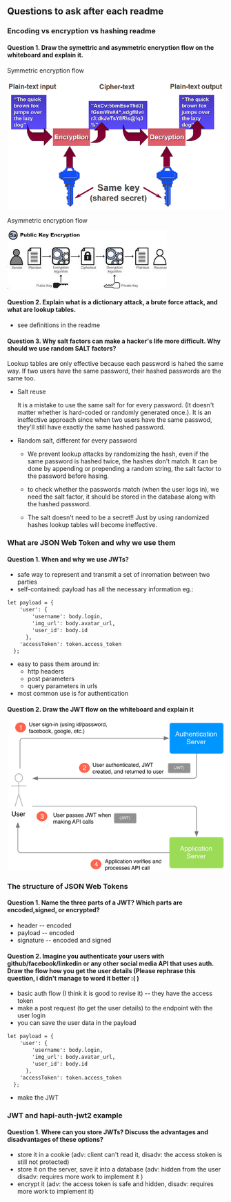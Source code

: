 ## Questions to ask after each readme

### Encoding vs encryption vs hashing readme

#### Question 1. Draw the symettric and asymmetric encryption flow on the whiteboard and explain it.

Symmetric encryption flow  

![Symmetric encryption](../imgs/symmetric_encryption.png)

Asymmetric encryption flow  

![Asymmetric encryption](../imgs/asymmetric_encryption2.jpg)

#### Question 2. Explain what is a dictionary attack, a brute force attack, and what are lookup tables.

  - see definitions in the readme

#### Question 3. Why salt factors can make a hacker's life more difficult. Why should we use random SALT factors?


Lookup tables are only effective because each password is hahed the same way. If two users have the same password, their hashed passwords are the same too.

- Salt reuse

  It is a mistake to use the same salt for for every password. (It doesn't matter whether is hard-coded or randomly generated once.). It is an ineffective approach since when two users have the same passwod, they'll still have exactly the same hashed password.

- Random salt, different for every password  

  - We prevent lookup attacks by randomizing the hash, even if the same password is hashed twice, the hashes don't match. It can be done by appending or prepending a random string, the salt factor to the password before hasing.

  - to check whether the passwords match (when the user logs in), we need the salt factor, it should be stored in the database along with the hashed password.

  - The salt doesn't need to be a secret!! Just by using randomized hashes lookup tables will become ineffective.

### What are JSON Web Token and why we use them

#### Question 1. When and why we use JWTs?
  - safe way to represent and transmit a set of inromation between two parties
  - self-contained: payload has all the necessary information eg.:
  ```
  let payload = {
      'user': {
          'username': body.login,
          'img_url': body.avatar_url,
          'user_id': body.id
        },
      'accessToken': token.access_token
    };
  ```
  - easy to pass them around in:
      - http headers
      - post parameters
      - query parameters in urls
  - most common use is for authentication


#### Question 2. Draw the JWT flow on the whiteboard and explain it

![JSON Web Token flow](../imgs/jwts_explained.png)

### The structure of JSON Web Tokens

#### Question 1. Name the three parts of a JWT? Which parts are encoded,signed, or encrypted?
  - header -- encoded
  - payload -- encoded
  - signature -- encoded and signed  

#### Question 2. Imagine you authenticate your users with github/facebook/linkedin or any other social media API that uses auth. Draw the flow how you get the user details (Please rephrase this question, i didn't manage to word it better :( )

- basic auth flow (I think it is good to revise it) -- they have the access token
- make a post request (to get the user details) to the endpoint with the user login
- you can save the user data in the payload
```
let payload = {
    'user': {
        'username': body.login,
        'img_url': body.avatar_url,
        'user_id': body.id
      },
    'accessToken': token.access_token
  };
```
- make the JWT

### JWT and hapi-auth-jwt2 example

#### Question 1. Where can you store JWTs? Discuss the advantages and disadvantages of these options?

  - store it in a cookie (adv: client can't read it, disadv: the access stoken is still not protected)
  - store it on the server, save it into a database (adv: hidden from the user disadv: requires more work to implement it )
  - encrypt it (adv: the access token is safe and hidden, disadv: requires more work to implement it)
